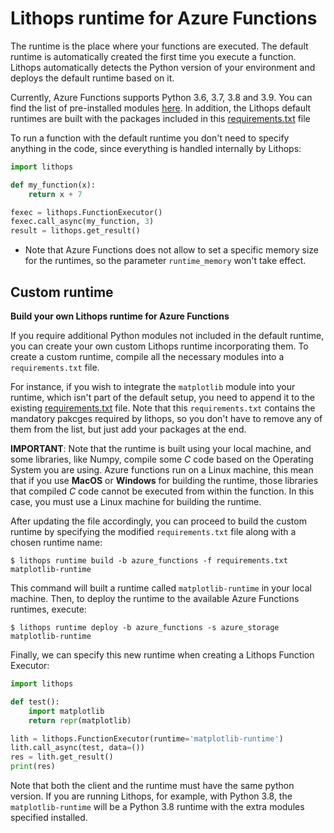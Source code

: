 # Lithops runtime for Azure Functions

The runtime is the place where your functions are executed. The default runtime is automatically created the first time you execute a function. Lithops automatically detects the Python version of your environment and deploys the default runtime based on it.

Currently, Azure Functions supports Python 3.6, 3.7, 3.8 and 3.9. You can find the list of pre-installed modules [here](https://github.com/Azure/azure-functions-python-worker/wiki/Preinstalled-Python-Libraries). In addition, the Lithops default runtimes are built with the packages included in this [requirements.txt](requirements.txt) file

To run a function with the default runtime you don't need to specify anything in the code, since everything is handled internally by Lithops:

```python
import lithops

def my_function(x):
    return x + 7

fexec = lithops.FunctionExecutor()
fexec.call_async(my_function, 3)
result = lithops.get_result()
```

* Note that Azure Functions does not allow to set a specific memory size for the runtimes, so the parameter `runtime_memory` won't take effect.

## Custom runtime

**Build your own Lithops runtime for Azure Functions**

If you require additional Python modules not included in the default runtime, you can create your own custom Lithops runtime incorporating them. To create a custom runtime, compile all the necessary modules into a `requirements.txt` file.

For instance, if you wish to integrate the `matplotlib` module into your runtime, which isn't part of the default setup, you need to append it to the existing [requirements.txt](requirements.txt) file. Note that this `requirements.txt` contains the mandatory pakcges required by lithops, so you don't have to remove any of them from the list, but just add your packages at the end.

**IMPORTANT**: Note that the runtime is built using your local machine, and some libraries, like Numpy, compile some *C* code based on the Operating System you are using. Azure functions run on a Linux machine, this mean that if you use **MacOS** or **Windows** for building the runtime, those libraries that compiled *C* code cannot be executed from within the function. In this case, you must use a Linux machine for building the runtime.

After updating the file accordingly, you can proceed to build the custom runtime by specifying the modified `requirements.txt` file along with a chosen runtime name:
```
$ lithops runtime build -b azure_functions -f requirements.txt matplotlib-runtime 
```

This command will built a runtime called `matplotlib-runtime` in your local machine. Then, to deploy the runtime to the available Azure Functions runtimes, execute:
```
$ lithops runtime deploy -b azure_functions -s azure_storage matplotlib-runtime 
```

Finally, we can specify this new runtime when creating a Lithops Function Executor:

```python
import lithops

def test():
    import matplotlib
    return repr(matplotlib)

lith = lithops.FunctionExecutor(runtime='matplotlib-runtime')
lith.call_async(test, data=())
res = lith.get_result()
print(res)
```

Note that both the client and the runtime must have the same python version. If you are running Lithops, for example, with Python 3.8, the `matplotlib-runtime` will be a Python 3.8 runtime with the extra modules specified installed.
